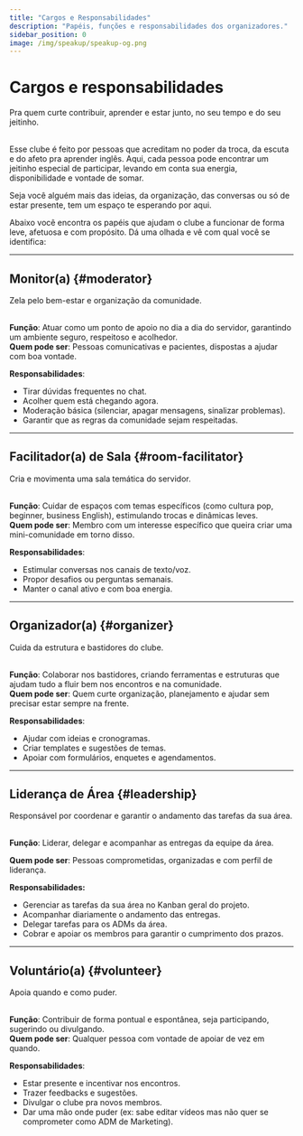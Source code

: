 ```yaml
---
title: "Cargos e Responsabilidades"
description: "Papéis, funções e responsabilidades dos organizadores."
sidebar_position: 0
image: /img/speakup/speakup-og.png
---
```


# Cargos e responsabilidades

<div className="alert alert--info" role="alert">Pra quem curte contribuir, aprender e estar junto, no seu tempo e do seu jeitinho.</div>

<br/>

Esse clube é feito por pessoas que acreditam no poder da troca, da escuta e do afeto pra aprender inglês. Aqui, cada pessoa pode encontrar um jeitinho especial de participar, levando em conta sua energia, disponibilidade e vontade de somar.

Seja você alguém mais das ideias, da organização, das conversas ou só de estar presente, tem um espaço te esperando por aqui.

Abaixo você encontra os papéis que ajudam o clube a funcionar de forma leve, afetuosa e com propósito. Dá uma olhada e vê com qual você se identifica:

---

## Monitor(a) {#moderator}

<div className="alert alert--info" role="alert">Zela pelo bem-estar e organização da comunidade.</div>

<br/>

**Função**: Atuar como um ponto de apoio no dia a dia do servidor, garantindo um ambiente seguro, respeitoso e acolhedor.  
**Quem pode ser**: Pessoas comunicativas e pacientes, dispostas a ajudar com boa vontade.

**Responsabilidades**:

- Tirar dúvidas frequentes no chat.
- Acolher quem está chegando agora.
- Moderação básica (silenciar, apagar mensagens, sinalizar problemas).
- Garantir que as regras da comunidade sejam respeitadas.

---

## Facilitador(a) de Sala {#room-facilitator}

<div className="alert alert--info" role="alert">Cria e movimenta uma sala temática do servidor.</div>

<br/>

**Função**: Cuidar de espaços com temas específicos (como cultura pop, beginner, business English), estimulando trocas e dinâmicas leves.  
**Quem pode ser**: Membro com um interesse específico que queira criar uma mini-comunidade em torno disso.

**Responsabilidades**:

- Estimular conversas nos canais de texto/voz.
- Propor desafios ou perguntas semanais.
- Manter o canal ativo e com boa energia.

---

## Organizador(a) {#organizer}

<div className="alert alert--info" role="alert">Cuida da estrutura e bastidores do clube.</div>

<br/>

**Função**: Colaborar nos bastidores, criando ferramentas e estruturas que ajudam tudo a fluir bem nos encontros e na comunidade.  
**Quem pode ser**: Quem curte organização, planejamento e ajudar sem precisar estar sempre na frente.

**Responsabilidades**:

- Ajudar com ideias e cronogramas.
- Criar templates e sugestões de temas.
- Apoiar com formulários, enquetes e agendamentos.

---

## Liderança de Área {#leadership}

<div className="alert alert--info" role="alert">Responsável por coordenar e garantir o andamento das tarefas da sua área.</div>

<br/>

**Função**: Liderar, delegar e acompanhar as entregas da equipe da área.

**Quem pode ser**: Pessoas comprometidas, organizadas e com perfil de liderança.

**Responsabilidades:**

- Gerenciar as tarefas da sua área no Kanban geral do projeto.
- Acompanhar diariamente o andamento das entregas.
- Delegar tarefas para os ADMs da área.
- Cobrar e apoiar os membros para garantir o cumprimento dos prazos.

---

## Voluntário(a) {#volunteer}

<div className="alert alert--info" role="alert">Apoia quando e como puder.</div>

<br/>

**Função**: Contribuir de forma pontual e espontânea, seja participando, sugerindo ou divulgando.  
**Quem pode ser**: Qualquer pessoa com vontade de apoiar de vez em quando.

**Responsabilidades**:

- Estar presente e incentivar nos encontros.
- Trazer feedbacks e sugestões.
- Divulgar o clube pra novos membros.
- Dar uma mão onde puder (ex: sabe editar vídeos mas não quer se comprometer como ADM de Marketing).
